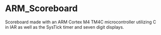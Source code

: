 # ARM_Scoreboard
Scoreboard made with an ARM Cortex M4 TM4C microcontroller utilizing C in IAR as well as the SysTick timer and seven digit displays. 
